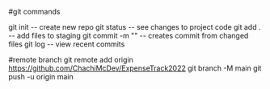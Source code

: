 #git commands

git init -- create new repo
git status -- see changes to project code
git add . -- add files to staging
git commit -m "" -- creates commit from changed files
git log -- view recent commits

#remote branch
git remote add origin https://github.com/ChachiMcDev/ExpenseTrack2022
git branch -M main
git push -u origin main
